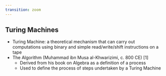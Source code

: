 ```yaml
---
transition: zoom
---
```


## Turing Machines

- Turing Machine: a theoretical mechanism that can carry out computations using binary and simple read/write/shift instructions on a tape
- The Algorithm (Muhammad ibn Musa al-Khwarizimi, c. 800 CE) \[1\]
  - Derived from his book on Algebra as a definition of a process
  - Used to define the process of steps undertaken by a Turing Machine

[^1]: [https://en.wikipedia.org/wiki/Algorithm](https://en.wikipedia.org/wiki/Algorithm)
